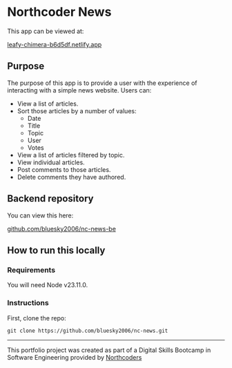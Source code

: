 # Northcoder News

This app can be viewed at:

[leafy-chimera-b6d5df.netlify.app](https://leafy-chimera-b6d5df.netlify.app/)

## Purpose

The purpose of this app is to provide a user with the experience of interacting with a simple news website. Users can:

- View a list of articles.
- Sort those articles by a number of values:
  - Date
  - Title
  - Topic
  - User
  - Votes
- View a list of articles filtered by topic.
- View individual articles.
- Post comments to those articles.
- Delete comments they have authored.

## Backend repository

You can view this here:

[github.com/bluesky2006/nc-news-be](https://github.com/bluesky2006/nc-news-be)

## How to run this locally

### Requirements

You will need Node v23.11.0.

### Instructions

First, clone the repo:

`git clone https://github.com/bluesky2006/nc-news.git`



---

This portfolio project was created as part of a Digital Skills Bootcamp in Software Engineering provided by [Northcoders](https://northcoders.com/)
